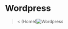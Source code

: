 # Wordpress
>&lt;
(Home)![Wordpress](https://user-images.githubusercontent.com/94648043/161451297-6f584d02-80f3-48d5-81fa-7f8e8cda8bc9.PNG)
